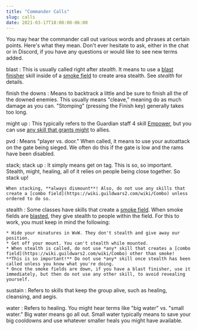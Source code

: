 ```yaml
---
title: "Commander Calls"
slug: calls
date: 2021-03-17T18:00:00-06:00
---
```


You may hear the commander call out various words and phrases at certain points. Here's what they mean. Don't ever hesitate to ask, either in the chat or in Discord, if you have any questions or would like to see new terms added.

blast
:   This is usually called right after *stealth*. It means to use a [blast finisher](https://wiki.guildwars2.com/wiki/Blast_finisher) skill inside of a [smoke field](https://wiki.guildwars2.com/wiki/Smoke_field) to create area stealth. See *stealth* for details.

finish the downs
:   Means to backtrack a little and be sure to finish all the of the downed enemies. This usually means "cleave," meaning do as much damage as you can. "Stomping" (pressing the Finish key) generally takes too long.

might up
:   This typically refers to the Guardian staff 4 skill [Empower](https://wiki.guildwars2.com/wiki/Empower), but you can use [any skill that grants might](https://wiki.guildwars2.com/wiki/Might) to allies.

pvd
:   Means "player vs. door." When called, it means to use your autoattack on the gate being sieged. We often do this if the gate is low and the rams have been disabled.

stack; stack up
:   It simply means get on tag. This is so, so important. Stealth, might, healing, all of it relies on people being close together. So stack up!

    When stacking, **always dismount**! Also, do not use any skills that create a [combo field](https://wiki.guildwars2.com/wiki/Combo) unless ordered to do so.

stealth
:   Some classes have skills that create a [smoke field](https://wiki.guildwars2.com/wiki/Smoke_field). When smoke fields are [blasted](https://wiki.guildwars2.com/wiki/Blast_finisher), they give stealth to people within the field. For this to work, you must keep in mind the following:

    * Hide your minatures in WvW. They don't stealth and give away our position.
    * Get off your mount. You can't stealth while mounted.
    * When stealth is called, do not use *any* skill that creates a [combo field](https://wiki.guildwars2.com/wiki/Combo) other than smoke! **This is so important!** Do not use *any* skill once stealth has been called unless you know what you're doing.
    * Once the smoke fields are down, if you have a blast finisher, use it immediately, but then do not use any other skill, to avoid revealing yourself.

sustain
:   Refers to skills that keep the group alive, such as healing, cleansing, and aegis.

water
:   Refers to healing. You might hear terms like "big water" vs. "small water." Big water means go all out. Small water typically means to save your big cooldowns and use whatever smaller heals you might have available.
